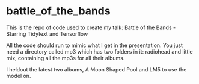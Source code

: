 # battle_of_the_bands
This is the repo of code used to create my talk:
Battle of the Bands - Starring Tidytext and Tensorflow

All the code should run to mimic what I get in the presentation. You just need a directory called mp3 which has two folders in it: radiohead and little mix, containing all the mp3s for all their albums.

I heldout the latest two albums, A Moon Shaped Pool and LM5 to use the model on.

